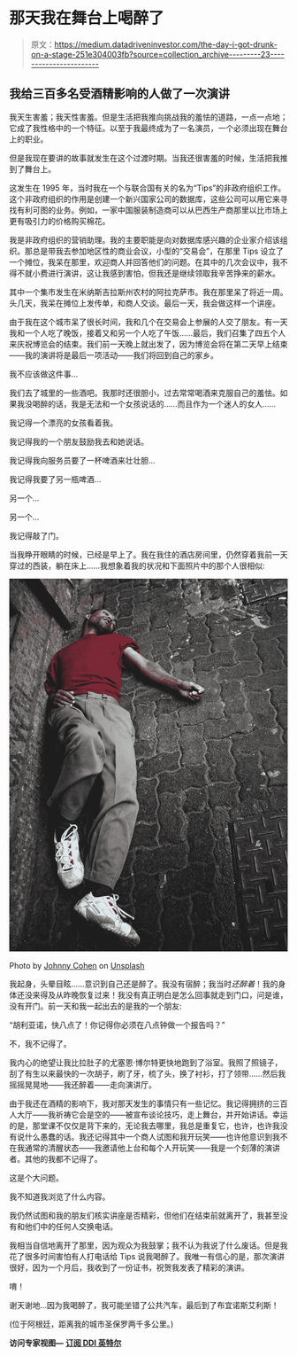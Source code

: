 # 那天我在舞台上喝醉了

> 原文：<https://medium.datadriveninvestor.com/the-day-i-got-drunk-on-a-stage-251e304003fb?source=collection_archive---------23----------------------->

## 我给三百多名受酒精影响的人做了一次演讲

我天生害羞；我天性害羞。但是生活把我推向挑战我的羞怯的道路，一点一点地；它成了我性格中的一个特征。以至于我最终成为了一名演员，一个必须出现在舞台上的职业。

但是我现在要讲的故事就发生在这个过渡时期。当我还很害羞的时候，生活把我推到了舞台上。

这发生在 1995 年，当时我在一个与联合国有关的名为“Tips”的非政府组织工作。这个非政府组织的作用是创建一个新兴国家公司的数据库，这些公司可以用它来寻找有利可图的业务。例如，一家中国服装制造商可以从巴西生产商那里以比市场上更有吸引力的价格购买棉花。

我是非政府组织的营销助理。我的主要职能是向对数据库感兴趣的企业家介绍该组织。那总是带我去参加地区性的商业会议，小型的“交易会”，在那里 Tips 设立了一个摊位，我呆在那里，欢迎商人并回答他们的问题。在其中的几次会议中，我不得不就小费进行演讲，这让我感到害怕，但我还是继续领取我辛苦挣来的薪水。

其中一个集市发生在米纳斯吉拉斯州农村的阿拉克萨市。我在那里呆了将近一周。头几天，我呆在摊位上发传单，和商人交谈。最后一天，我会做这样一个讲座。

由于我在这个城市呆了很长时间，我和几个在交易会上参展的人交了朋友。有一天我和一个人吃了晚饭，接着又和另一个人吃了午饭……最后，我们召集了四五个人来庆祝博览会的结束。我们前一天晚上就出发了，因为博览会将在第二天早上结束——我的演讲将是最后一项活动——我们将回到自己的家乡。

我不应该做这件事…

我们去了城里的一些酒吧。我那时还很胆小，过去常常喝酒来克服自己的羞怯。如果我没喝醉的话，我是无法和一个女孩说话的……而且作为一个迷人的女人……

我记得一个漂亮的女孩看着我。

我记得我的一个朋友鼓励我去和她说话。

我记得我向服务员要了一杯啤酒来壮壮胆…

我记得我要了另一瓶啤酒…

另一个…

另一个…

我记得敲了门。

当我睁开眼睛的时候，已经是早上了。我在我住的酒店房间里，仍然穿着我前一天穿过的西装，躺在床上……我想象着我的状况和下面照片中的那个人很相似:

![](img/001b409bcad78744b368baf0413f19ee.png)

Photo by [Johnny Cohen](https://unsplash.com/@jonecohen?utm_source=medium&utm_medium=referral) on [Unsplash](https://unsplash.com?utm_source=medium&utm_medium=referral)

我起身，头晕目眩……意识到自己还是醉了。我没有宿醉；我当时*还醉着*！我的身体还没来得及从昨晚恢复过来！我没有真正明白是怎么回事就走到门口，问是谁，没有开门。前一天和我一起出去的是我的一个朋友:

“胡利亚诺，快八点了！你记得你必须在八点钟做一个报告吗？”

不，我不记得了。

我内心的绝望让我比拉肚子的尤塞恩·博尔特更快地跑到了浴室。我照了照镜子，刮了有生以来最快的一次胡子，刷了牙，梳了头，换了衬衫，打了领带……然后我摇摇晃晃地——我还醉着——走向演讲厅。

由于我还在酒精的影响下，我对那天发生的事情只有一些记忆。我记得拥挤的三百人大厅——我祈祷它会是空的——被宣布谈论技巧，走上舞台，并开始讲话。幸运的是，那堂课不仅仅是背下来的，无论我去哪里，我总是重复它，也许，也许我没有说什么愚蠢的话。我还记得其中一个商人试图和我开玩笑——也许他意识到我不在我通常的清醒状态——我邀请他上台和每个人开玩笑——我是一个刻薄的演讲者。其他的我都不记得了。

这是个大问题。

我不知道我浏览了什么内容。

我仍然试图和我的朋友们核实讲座是否精彩，但他们在结束前就离开了，我甚至没有和他们中的任何人交换电话。

我相当自信地离开了那里，因为观众为我鼓掌；我不认为我说了什么废话。但是我花了很多时间害怕有人打电话给 Tips 说我喝醉了。我唯一有信心的是，那次演讲很好，因为一个月后，我收到了一份证书，祝贺我发表了精彩的演讲。

唷！

谢天谢地…因为我喝醉了，我可能坐错了公共汽车，最后到了布宜诺斯艾利斯！

(位于阿根廷，距离我的城市圣保罗两千多公里。)

**访问专家视图—** [**订阅 DDI 英特尔**](https://datadriveninvestor.com/ddi-intel)